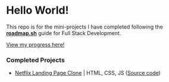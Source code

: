 # Hello World!
This repo is for the mini-projects I have completed following the [**roadmap.sh**](https://roadmap.sh/full-stack) guide for Full Stack Development.

[View my progress here!](https://roadmap.sh/full-stack?s=65fd126e6deb533d6e0c2eca)

### Completed Projects
- [Netflix Landing Page Clone](https://kalafriz.github.io/fsd-roadmap/netflix-landing-clone/index.html) | HTML, CSS, JS ([Source code](https://github.com/kalafriz/fsd-roadmap/tree/main/netflix-landing-clone))
